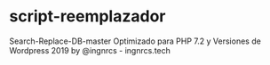 # script-reemplazador
Search-Replace-DB-master Optimizado para PHP 7.2 y Versiones de Wordpress 2019 by @ingnrcs - ingnrcs.tech
